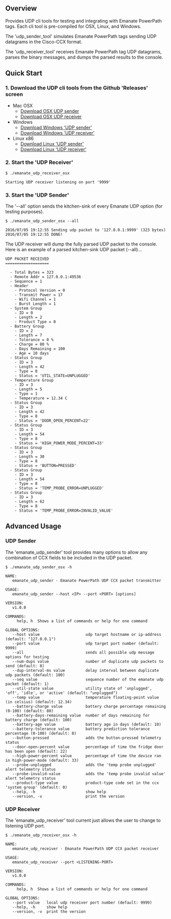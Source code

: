 ## Overview

Provides UDP cli tools for testing and integrating with Emanate PowerPath tags.  Each cli tool is pre-compiled for OSX, Linux, and Windows.

The 'udp_sender_tool' simulates Emanate PowerPath tags sending UDP datagrams in the Cisco-CCX format.

The 'udp_receiver_tool' receives Emanate PowerPath tag UDP datagrams, parses the binary messages, and dumps the parsed results to the console.

## Quick Start

### 1. Download the UDP cli tools from the Github 'Releases' screen
   * Mac OSX
     * [Download OSX UDP sender](https://github.com/EmanateWireless/emanate-udp-tools/releases/download/v1.0.1/emanate_udp_sender_osx)
     * [Download OSX UDP receiver](https://github.com/EmanateWireless/emanate-udp-tools/releases/download/v1.0.1/emanate_udp_receiver_osx)
   * Windows
     * [Download Windows 'UDP sender'](https://github.com/EmanateWireless/emanate-udp-tools/releases/download/v1.0.1/emanate_udp_sender_win.exe)
     * [Download Windows 'UDP receiver'](https://github.com/EmanateWireless/emanate-udp-tools/releases/download/v1.0.1/emanate_udp_receiver_win.exe)
   * Linux x86
     * [Download Linux 'UDP sender'](https://github.com/EmanateWireless/emanate-udp-tools/releases/download/v1.0.1/emanate_udp_sender_linux_x86)
     * [Download Linux 'UDP receiver'](https://github.com/EmanateWireless/emanate-udp-tools/releases/download/v1.0.1/emanate_udp_receiver_linux_x86)

### 2. Start the 'UDP Receiver'

```
$ ./emanate_udp_receiver_osx

Starting UDP receiver listening on port '9999'
```

### 3. Start the 'UDP Sender'

The '--all' option sends the kitchen-sink of every Emanate UDP option (for testing purposes).

```
$ ./emanate_udp_sender_osx --all

2016/07/05 19:12:55 Sending udp packet to '127.0.0.1:9999' (323 bytes)
2016/07/05 19:12:55 DONE!
```

The UDP receiver will dump the fully parsed UDP packet to the console. Here is an example of a parsed kitchen-sink UDP packet (--all)...

```
UDP PACKET RECEIVED
===================

  - Total Bytes = 323
  - Remote Addr = 127.0.0.1:49536
  - Sequence = 1
  - Header
    - Protocol Version = 0
    - Transmit Power = 17
    - Wifi Channel = 1
    - Burst Length = 1
  - System Group
    - ID = 0
    - Length = 2
    - Product Type = 0
  - Battery Group
    - ID = 2
    - Length = 7
    - Tolerance = 0 %
    - Charge = 80 %
    - Days Remaining = 100
    - Age = 10 days
  - Status Group
    - ID = 3
    - Length = 42
    - Type = 8
    - Status = 'UTIL_STATE=UNPLUGGED'
  - Temperature Group
    - ID = 3
    - Length = 5
    - Type = 1
    - Temperature = 12.34 C
  - Status Group
    - ID = 3
    - Length = 42
    - Type = 8
    - Status = 'DOOR_OPEN_PERCENT=22'
  - Status Group
    - ID = 3
    - Length = 54
    - Type = 8
    - Status = 'HIGH_POWER_MODE_PERCENT=33'
  - Status Group
    - ID = 3
    - Length = 30
    - Type = 8
    - Status = 'BUTTON=PRESSED'
  - Status Group
    - ID = 3
    - Length = 54
    - Type = 8
    - Status = 'TEMP_PROBE_ERROR=UNPLUGGED'
  - Status Group
    - ID = 3
    - Length = 62
    - Type = 8
    - Status = 'TEMP_PROBE_ERROR=INVALID_VALUE'
```

## Advanced Usage

### UDP Sender

The 'emanate_udp_sender' tool provides many options to allow any combination of CCX fields to be included in the UDP packet.

```
$ ./emanate_udp_sender_osx -h

NAME:
   emanate_udp_sender - Emanate PowerPath UDP CCX packet transmitter

USAGE:
   emanate_udp_sender --host <IP> --port <PORT> [options]

VERSION:
   v1.0.0

COMMANDS:
     help, h  Shows a list of commands or help for one command

GLOBAL OPTIONS:
   --host value                    udp target hostname or ip-address (default: "127.0.0.1")
   --port value                    udp target port number (default: 9999)
   --all                           sends all possible udp message options for testing
   --num-dups value                number of duplicate udp packets to send (default: 0)
   --dup-interval-ms value         delay interval between duplicate udp packets (default: 100)
   --seq value                     sequence number of the emanate udp packet (default: 1)
   --util-state value              utility state of 'unplugged', 'off', 'idle', or 'active' (default: "unplugged")
   --temp value                    temperature floating-point value (in celsius) (default: 12.34)
   --battery-charge value          battery charge percentage remaining (0-100) (default: 80)
   --battery-days-remaining value  number of days remaining for battery charge (default: 100)
   --battery-age value             battery age in days (default: 10)
   --battery-tolerance value       battery prediction tolerance percentage (0-100) (default: 0)
   --button-pressed                adds the button-pressed telemetry status
   --door-open-percent value       percentage of time the fridge door has been open (default: 22)
   --high-power-percent value      percentage of time the device ran in high-power-mode (default: 33)
   --probe-unplugged               adds the 'temp probe unplugged' alert telemetry status
   --probe-invalid-value           adds the 'temp probe invalid value' alert telemetry status
   --product-type value            product-type code set in the ccx 'system group' (default: 0)
   --help, -h                      show help
   --version, -v                   print the version
```

### UDP Receiver

The 'emanate_udp_receiver' tool current just allows the user to change to listening UDP port.

```
$ ./emanate_udp_receiver_osx -h

NAME:
   emanate_udp_receiver - Emanate PowerPath UDP CCX packet receiver

USAGE:
   emanate_udp_receiver --port <LISTENING-PORT>

VERSION:
   v1.0.0

COMMANDS:
     help, h  Shows a list of commands or help for one command

GLOBAL OPTIONS:
   --port value   local udp receiver port number (default: 9999)
   --help, -h     show help
   --version, -v  print the version
```
